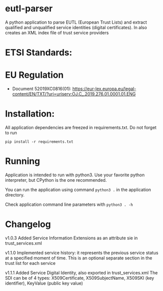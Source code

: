 # eutl-parser

A python application to parse EUTL (European Trust Lists) and extract qualified and unqualified service identities (digital certificates).
In also creates an XML index file of trust service providers

# ETSI Standards:

# EU Regulation

- Document 52019XC0816(01): https://eur-lex.europa.eu/legal-content/EN/TXT/?uri=uriserv:OJ.C_.2019.276.01.0001.01.ENG

# Installation:

All application dependencies are freezed in requirements.txt. Do not forget to run

`pip install -r requirements.txt`

# Running

Application is intended to run with python3. Use your favorite python interpreter, but CPython is the one recommended.

You can run the application using command `python3 .` in the application directory.

Check application command line parameters with `python3 . -h`

# Changelog

v1.0.3
Added Service Information Extensions as an attribute sie in trust_services.xml

v1.1.0
Implemented service history: it represents the previous service status at a specified moment of time. This is an optional separate section in the trust list for each service

v1.1.1
Added Service Digital Identity, also exported in trust_services.xml The SDI can be of 4 types: X509Certificate, X509SubjectName, X509SKI (key identifier), KeyValue (public key value)
